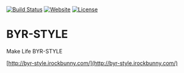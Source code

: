 [![Build Status](https://travis-ci.org/BYR-STYLE/BYR-STYLE.svg?branch=master)](https://travis-ci.org/BYR-STYLE/BYR-STYLE)
[![Website](https://img.shields.io/website-up-down-green-red/http/byr-style.irockbunny.com.svg)](http://byr-style.irockbunny.com/)
[![License](https://img.shields.io/badge/license-CC4.0%20BY--NC--ND-orange.svg)](/LICENSE)

# BYR-STYLE
Make Life BYR-STYLE

[http://byr-style.irockbunny.com/](http://byr-style.irockbunny.com/)
